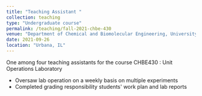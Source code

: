```yaml
---
title: "Teaching Assistant "
collection: teaching
type: "Undergraduate course"
permalink: /teaching/fall-2021-chbe-430
venue: "Department of Chemical and Biomolecular Engineering, University of Illinois Urbana-Champaign"
date: 2021-09-26
location: "Urbana, IL"
---
```


One among four teaching assistants for the course CHBE430 : Unit Operations Laboratory

- Oversaw lab operation on a weekly basis on multiple experiments
- Completed grading responsibility students' work plan and lab reports